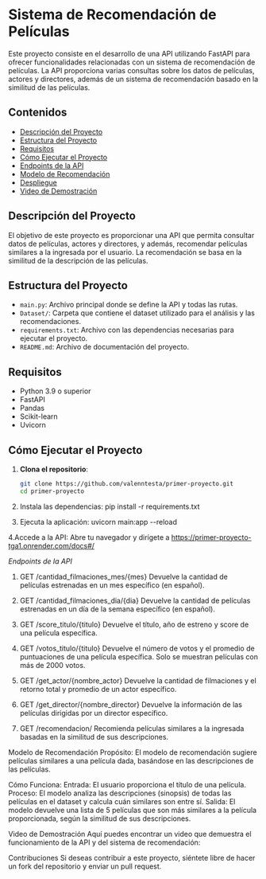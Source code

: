 # Sistema de Recomendación de Películas

Este proyecto consiste en el desarrollo de una API utilizando FastAPI para ofrecer funcionalidades relacionadas con un sistema de recomendación de películas. La API proporciona varias consultas sobre los datos de películas, actores y directores, además de un sistema de recomendación basado en la similitud de las películas.

## Contenidos

- [Descripción del Proyecto](#descripción-del-proyecto)
- [Estructura del Proyecto](#estructura-del-proyecto)
- [Requisitos](#requisitos)
- [Cómo Ejecutar el Proyecto](#cómo-ejecutar-el-proyecto)
- [Endpoints de la API](#endpoints-de-la-api)
- [Modelo de Recomendación](#modelo-de-recomendación)
- [Despliegue](#despliegue)
- [Video de Demostración](#video-de-demostración)

## Descripción del Proyecto

El objetivo de este proyecto es proporcionar una API que permita consultar datos de películas, actores y directores, y además, recomendar películas similares a la ingresada por el usuario. La recomendación se basa en la similitud de la descripción de las películas.

## Estructura del Proyecto

- `main.py`: Archivo principal donde se define la API y todas las rutas.
- `Dataset/`: Carpeta que contiene el dataset utilizado para el análisis y las recomendaciones.
- `requirements.txt`: Archivo con las dependencias necesarias para ejecutar el proyecto.
- `README.md`: Archivo de documentación del proyecto.

## Requisitos

- Python 3.9 o superior
- FastAPI
- Pandas
- Scikit-learn
- Uvicorn

## Cómo Ejecutar el Proyecto

1. **Clona el repositorio**:
   ```bash
   git clone https://github.com/valenntesta/primer-proyecto.git
   cd primer-proyecto

2. Instala las dependencias:
   pip install -r requirements.txt

3. Ejecuta la aplicación:
   uvicorn main:app --reload

4.Accede a la API:
Abre tu navegador y dirígete a https://primer-proyecto-tga1.onrender.com/docs#/

*Endpoints de la API*
1. GET /cantidad_filmaciones_mes/{mes}
Devuelve la cantidad de películas estrenadas en un mes específico (en español).

2. GET /cantidad_filmaciones_dia/{dia}
Devuelve la cantidad de películas estrenadas en un día de la semana específico (en español).

3. GET /score_titulo/{titulo}
Devuelve el título, año de estreno y score de una película específica.

4. GET /votos_titulo/{titulo}
Devuelve el número de votos y el promedio de puntuaciones de una película específica. Solo se muestran películas con más de 2000 votos.

5. GET /get_actor/{nombre_actor}
Devuelve la cantidad de filmaciones y el retorno total y promedio de un actor específico.

6. GET /get_director/{nombre_director}
Devuelve la información de las películas dirigidas por un director específico.

7. GET /recomendacion/
Recomienda películas similares a la ingresada basadas en la similitud de sus descripciones.

Modelo de Recomendación
Propósito:
El modelo de recomendación sugiere películas similares a una película dada, basándose en las descripciones de las películas.

Cómo Funciona:
Entrada: El usuario proporciona el título de una película.
Proceso: El modelo analiza las descripciones (sinopsis) de todas las películas en el dataset y calcula cuán similares son entre sí.
Salida: El modelo devuelve una lista de 5 películas que son más similares a la película proporcionada, según la similitud de sus descripciones.

Video de Demostración
Aquí puedes encontrar un video que demuestra el funcionamiento de la API y del sistema de recomendación: 

Contribuciones
Si deseas contribuir a este proyecto, siéntete libre de hacer un fork del repositorio y enviar un pull request.





